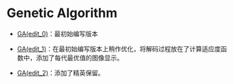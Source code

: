 # Genetic Algorithm


- [GA(edit_0)](https://github.com/extenics/GA/blob/master/GA(edit_0).py)：最初始编写版本

- [GA(edit_1)](https://github.com/extenics/GA/blob/master/GA(edit_1).py)：在最初始编写版本上稍作优化，将解码过程放在了计算适应度函数中，添加了每代最优值的图像显示。

- [GA(edit_2)](https://github.com/extenics/GA/blob/master/GA(edit_2).py)：添加了精英保留。
